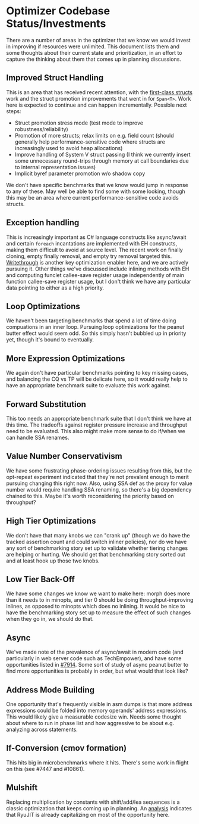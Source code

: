Optimizer Codebase Status/Investments
=====================================

There are a number of areas in the optimizer that we know we would invest in
improving if resources were unlimited.  This document lists them and some
thoughts about their current state and prioritization, in an effort to capture
the thinking about them that comes up in planning discussions.


Improved Struct Handling
------------------------

This is an area that has received recent attention, with the [first-class structs](https://github.com/dotnet/coreclr/blob/master/Documentation/design-docs/first-class-structs.md)
work and the struct promotion improvements that went in for `Span<T>`.  Work here
is expected to continue and can happen incrementally.  Possible next steps:

 - Struct promotion stress mode (test mode to improve robustness/reliability)
 - Promotion of more structs; relax limits on e.g. field count (should generally
   help performance-sensitive code where structs are increasingly used to avoid
   heap allocations)
 - Improve handling of System V struct passing (I think we currently insert
   some unnecessary round-trips through memory at call boundaries due to
   internal representation issues)
 - Implicit byref parameter promotion w/o shadow copy

We don't have specific benchmarks that we know would jump in response to any of
these.  May well be able to find some with some looking, though this may be an
area where current performance-sensitive code avoids structs.


Exception handling
------------------

This is increasingly important as C# language constructs like async/await and
certain `foreach` incantations are implemented with EH constructs, making them
difficult to avoid at source level.  The recent work on finally cloning, empty
finally removal, and empty try removal targeted this.  [Writethrough](https://github.com/dotnet/coreclr/blob/master/Documentation/design-docs/eh-writethru.md)
is another key optimization enabler here, and we are actively pursuing it.  Other
things we've discussed include inlining methods with EH and computing funclet
callee-save register usage independently of main function callee-save register
usage, but I don't think we have any particular data pointing to either as a
high priority.


Loop Optimizations
------------------

We haven't been targeting benchmarks that spend a lot of time doing compuations
in an inner loop.  Pursuing loop optimizations for the peanut butter effect
would seem odd.  So this simply hasn't bubbled up in priority yet, though it's
bound to eventually.


More Expression Optimizations
-----------------------------

We again don't have particular benchmarks pointing to key missing cases, and
balancing the CQ vs TP will be delicate here, so it would really help to have
an appropriate benchmark suite to evaluate this work against.


Forward Substitution
--------------------

This too needs an appropriate benchmark suite that I don't think we have at
this time.  The tradeoffs against register pressure increase and throughput
need to be evaluated.  This also might make more sense to do if/when we can
handle SSA renames.


Value Number Conservativism
---------------------------

We have some frustrating phase-ordering issues resulting from this, but the
opt-repeat experiment indicated that they're not prevalent enough to merit
pursuing changing this right now.  Also, using SSA def as the proxy for value
number would require handling SSA renaming, so there's a big dependency chained
to this.
Maybe it's worth reconsidering the priority based on throughput?


High Tier Optimizations
-----------------------

We don't have that many knobs we can "crank up" (though we do have the tracked
assertion count and could switch inliner policies), nor do we have any sort of
benchmarking story set up to validate whether tiering changes are helping or
hurting.  We should get that benchmarking story sorted out and at least hook
up those two knobs.


Low Tier Back-Off
-----------------

We have some changes we know we want to make here: morph does more than it needs
to in minopts, and tier 0 should be doing throughput-improving inlines, as
opposed to minopts which does no inlining.  It would be nice to have the
benchmarking story set up to measure the effect of such changes when they go in,
we should do that.


Async
-----

We've made note of the prevalence of async/await in modern code (and particularly
in web server code such as TechEmpower), and have some opportunities listed in
[#7914](https://github.com/dotnet/coreclr/issues/7914).  Some sort of study of
async peanut butter to find more opportunities is probably in order, but what
would that look like?


Address Mode Building
---------------------

One opportunity that's frequently visible in asm dumps is that more address
expressions could be folded into memory operands' address expressions.  This
would likely give a measurable codesize win.  Needs some thought about where
to run in phase list and how aggressive to be about e.g. analyzing across
statements.


If-Conversion (cmov formation)
------------------------------

This hits big in microbenchmarks where it hits.  There's some work in flight
on this (see #7447 and #10861).


Mulshift
--------

Replacing multiplication by constants with shift/add/lea sequences is a
classic optimization that keeps coming up in planning.  An [analysis](https://gist.github.com/JosephTremoulet/c1246b17ea2803e93e203b9969ee5a25#file-mulshift-md)
indicates that RyuJIT is already capitalizing on most of the opportunity here.
